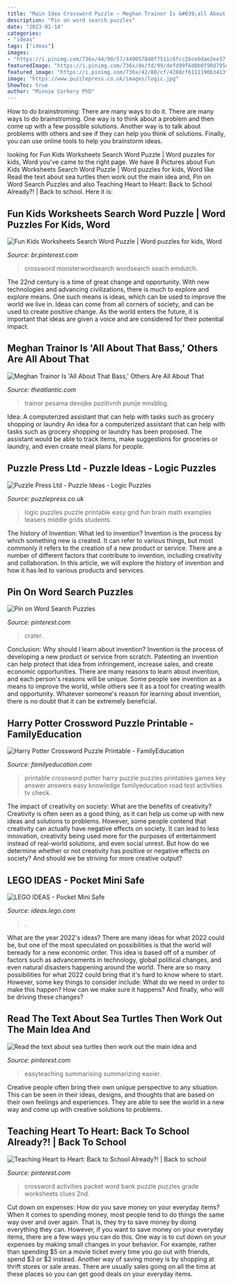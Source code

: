 ```yaml
---
title: "Main Idea Crossword Puzzle ~ Meghan Trainor Is &#039;all About That Bass,&#039; Others Are All About That"
description: "Pin on word search puzzles"
date: "2023-01-14"
categories:
- "ideas"
tags: ["ideas"]
images:
- "https://i.pinimg.com/736x/44/90/57/449057840f7511c6fcc2bce6dae2ee37.jpg"
featuredImage: "https://i.pinimg.com/736x/de/fd/99/defd99f6d0b0f90d79541f7564296e2f--grade--fourth-grade.jpg"
featured_image: "https://i.pinimg.com/736x/42/88/cf/4288cf6111190b3413f49b06189efe55.jpg"
image: "https://www.puzzlepress.co.uk/images/logic.jpg"
ShowToc: true
author: "Minnie Corkery PhD"
---
```



How to do brainstroming: There are many ways to do it.
There are many ways to do brainstroming. One way is to think about a problem and then come up with a few possible solutions. Another way is to talk about problems with others and see if they can help you think of solutions. Finally, you can use online tools to help you brainstorm ideas.

	

		
looking for Fun Kids Worksheets Search Word Puzzle | Word puzzles for kids, Word you've came to the right page. We have 8 Pictures about Fun Kids Worksheets Search Word Puzzle | Word puzzles for kids, Word like Read the text about sea turtles then work out the main idea and, Pin on Word Search Puzzles and also Teaching Heart to Heart: Back to School Already?! | Back to school. Here it is:
		
    
## Fun Kids Worksheets Search Word Puzzle | Word Puzzles For Kids, Word

<img loading=lazy src="https://i.pinimg.com/736x/44/90/57/449057840f7511c6fcc2bce6dae2ee37.jpg" onerror="this.onerror=null;this.src='https://tse1.mm.bing.net/th?id=OIP.dy8vNUsXb8XhJ9VhrWADyQHaKs&amp;pid=15.1';" alt="Fun Kids Worksheets Search Word Puzzle | Word puzzles for kids, Word">

_Source: br.pinterest.com_

>crossword monsterwordsearch wordsearch seach emdutch. 

	

The 22nd century is a time of great change and opportunity. With new technologies and advancing civilizations, there is much to explore and explore means. One such means is ideas, which can be used to improve the world we live in. Ideas can come from all corners of society, and can be used to create positive change. As the world enters the future, it is important that ideas are given a voice and are considered for their potential impact.

    
## Meghan Trainor Is &#039;All About That Bass,&#039; Others Are All About That

<img loading=lazy src="https://cdn.theatlantic.com/thumbor/UijxXZ8oipz_QoS_Ux7D61xc8SU=/26x1:793x432/750x422/media/img/mt/2014/10/Screen_Shot_2014_10_22_at_5.57.46_PM/original.png" onerror="this.onerror=null;this.src='https://tse2.mm.bing.net/th?id=OIP.uE9J_7RUHVqsHFp-Ep4GUQHaEK&amp;pid=15.1';" alt="Meghan Trainor Is &#039;All About That Bass,&#039; Others Are All About That">

_Source: theatlantic.com_

>trainor pesama devojke pozitivnih punije mnsblog. 

	

Idea: A computerized assistant that can help with tasks such as grocery shopping or laundry
An idea for a computerized assistant that can help with tasks such as grocery shopping or laundry has been proposed. The assistant would be able to track items, make suggestions for groceries or laundry, and even create meal plans for people.

    
## Puzzle Press Ltd - Puzzle Ideas - Logic Puzzles

<img loading=lazy src="https://www.puzzlepress.co.uk/images/logic.jpg" onerror="this.onerror=null;this.src='https://tse2.mm.bing.net/th?id=OIP.HK43PkpDsXjZ4Yq0xgb-JwHaJD&amp;pid=15.1';" alt="Puzzle Press Ltd - Puzzle Ideas - Logic Puzzles">

_Source: puzzlepress.co.uk_

>logic puzzles puzzle printable easy grid fun brain math examples teasers middle grids students. 

	

The history of Invention: What led to invention?
Invention is the process by which something new is created. It can refer to various things, but most commonly it refers to the creation of a new product or service. There are a number of different factors that contribute to invention, including creativity and collaboration. In this article, we will explore the history of invention and how it has led to various products and services.

    
## Pin On Word Search Puzzles

<img loading=lazy src="https://i.pinimg.com/736x/42/88/cf/4288cf6111190b3413f49b06189efe55.jpg" onerror="this.onerror=null;this.src='https://tse1.mm.bing.net/th?id=OIP.W0WyfDqgqqTd3K_PzGZoXQHaJ1&amp;pid=15.1';" alt="Pin on Word Search Puzzles">

_Source: pinterest.com_

>crater. 

	

Conclusion: Why should I learn about invention?
Invention is the process of developing a new product or service from scratch. Patenting an invention can help protect that idea from infringement, increase sales, and create economic opportunities. There are many reasons to learn about invention, and each person's reasons will be unique. Some people see invention as a means to improve the world, while others see it as a tool for creating wealth and opportunity. Whatever someone's reason for learning about invention, there is no doubt that it can be extremely beneficial.

    
## Harry Potter Crossword Puzzle Printable - FamilyEducation

<img loading=lazy src="https://www.familyeducation.com/sites/default/files/fe_printable/2007_07/0%2C%2C10005-333%2C00_0.gif" onerror="this.onerror=null;this.src='https://tse3.mm.bing.net/th?id=OIP.TRsYNfGW2FiQUmhlcTxjWwHaJx&amp;pid=15.1';" alt="Harry Potter Crossword Puzzle Printable - FamilyEducation">

_Source: familyeducation.com_

>printable crossword potter harry puzzle puzzles printables games key answer answers easy knowledge familyeducation road test activities tv check. 

	

The impact of creativity on society: What are the benefits of creativity?
Creativity is often seen as a good thing, as it can help us come up with new ideas and solutions to problems. However, some people contend that creativity can actually have negative effects on society. It can lead to less innovation, creativity being used more for the purposes of entertainment instead of real-world solutions, and even social unrest. But how do we determine whether or not creativity has positive or negative effects on society? And should we be striving for more creative output?

    
## LEGO IDEAS - Pocket Mini Safe

<img loading=lazy src="https://ideascdn.lego.com/media/generate/entity/lego_ci/project/049e8f21-6bb3-4fa6-bb6d-abee876c12b1/resize_to_fill:250:250" onerror="this.onerror=null;this.src='https://tse1.mm.bing.net/th?id=OIP.kDN1_sGfF1CJpTHJwT-kIQAAAA&amp;pid=15.1';" alt="LEGO IDEAS - Pocket Mini Safe">

_Source: ideas.lego.com_

>. 

	

What are the year 2022's ideas?
There are many ideas for what 2022 could be, but one of the most speculated on possibilities is that the world will beready for a new economic order. This idea is based off of a number of factors such as advancements in technology, global political changes, and even natural disasters happening around the world. There are so many possibilities for what 2022 could bring that it's hard to know where to start. However, some key things to consider include: What do we need in order to make this happen? How can we make sure it happens? And finally, who will be driving these changes?

    
## Read The Text About Sea Turtles Then Work Out The Main Idea And

<img loading=lazy src="https://i.pinimg.com/736x/6c/dc/f0/6cdcf08c0b8d136a4bd03f8026835825.jpg" onerror="this.onerror=null;this.src='https://tse2.mm.bing.net/th?id=OIP.tI-555lhXo4YrAivBhEzkAHaKv&amp;pid=15.1';" alt="Read the text about sea turtles then work out the main idea and">

_Source: pinterest.com_

>easyteaching summarising summarizing easier. 

	

Creative people often bring their own unique perspective to any situation. This can be seen in their ideas, designs, and thoughts that are based on their own feelings and experiences. They are able to see the world in a new way and come up with creative solutions to problems.

    
## Teaching Heart To Heart: Back To School Already?! | Back To School

<img loading=lazy src="https://i.pinimg.com/736x/de/fd/99/defd99f6d0b0f90d79541f7564296e2f--grade--fourth-grade.jpg" onerror="this.onerror=null;this.src='https://tse4.mm.bing.net/th?id=OIP.C08p1-uGJBVtG7Eh5lOJZQHaJj&amp;pid=15.1';" alt="Teaching Heart to Heart: Back to School Already?! | Back to school">

_Source: pinterest.com_

>crossword activities packet word bank puzzle puzzles grade worksheets clues 2nd. 

	

Cut down on expenses: How do you save money on your everyday items?
When it comes to spending money, most people tend to do things the same way over and over again. That is, they try to save money by doing everything they can. However, if you want to save money on your everyday items, there are a few ways you can do this. One way is to cut down on your expenses by making small changes in your behavior. For example, rather than spending $5 on a movie ticket every time you go out with friends, spend $3 or $2 instead. Another way of saving money is by shopping at thrift stores or sale areas. There are usually sales going on all the time at these places so you can get good deals on your everyday items.

